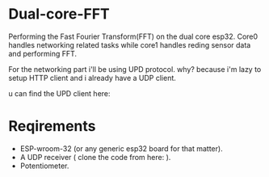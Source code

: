 # Dual-core-FFT
Performing the Fast Fourier Transform(FFT) on the dual core esp32.
Core0 handles networking related tasks while core1 handles reding sensor data and performing FFT.

For the networking part i'll be using UPD protocol. why? because i'm lazy to setup HTTP client and i already have a UDP client.

u can find the UPD client here: 

# Reqirements

- ESP-wroom-32 (or any generic esp32 board for that matter).
- A UDP receiver ( clone the code from here: ).
- Potentiometer.
